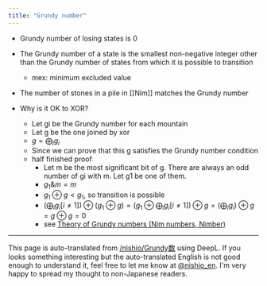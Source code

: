 ```yaml
---
title: "Grundy number"
---
```


- Grundy number of losing states is 0
- The Grundy number of a state is the smallest non-negative integer other than the Grundy number of states from which it is possible to transition
    - mex: minimum excluded value

- The number of stones in a pile in [[Nim]] matches the Grundy number

- Why is it OK to XOR?
    - Let gi be the Grundy number for each mountain
    - Let g be the one joined by xor
    - $g = \bigoplus_i g_i$
    - Since we can prove that this g satisfies the Grundy number condition
    - half finished proof
        - Let m be the most significant bit of g. There are always an odd number of gi with m. Let g1 be one of them.
        - $g_1 \& m = m$
        - $g_1 \oplus g < g_1$, so transition is possible
        - $\left( \bigoplus_i g_i [i \neq 1] \right) \oplus (g_1 \oplus g) = \left(g_1 \oplus \bigoplus_i g_i [i \neq 1] \right) \oplus g = \left( \bigoplus_i g_i \right) \oplus g = g \oplus g = 0$
        - see [Theory of Grundy numbers (Nim numbers, Nimber)](https://www.creativ.xyz/grundy-number-1065/)

---
This page is auto-translated from [/nishio/Grundy数](https://scrapbox.io/nishio/Grundy数) using DeepL. If you looks something interesting but the auto-translated English is not good enough to understand it, feel free to let me know at [@nishio_en](https://twitter.com/nishio_en). I'm very happy to spread my thought to non-Japanese readers.